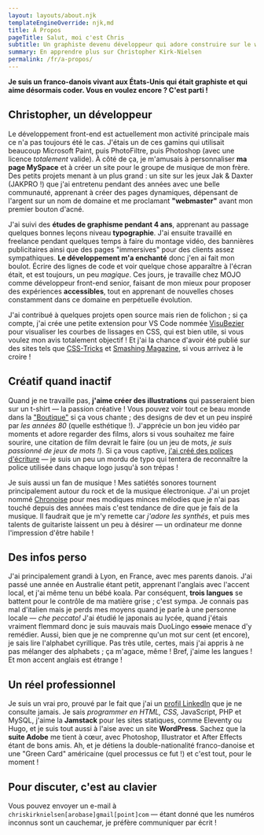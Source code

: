 ```yaml
---
layout: layouts/about.njk
templateEngineOverride: njk,md
title: À Propos
pageTitle: Salut, moi c'est Chris
subtitle: Un graphiste devenu développeur qui adore construire sur le web.
summary: En apprendre plus sur Christopher Kirk-Nielsen
permalink: /fr/a-propos/
---
```


**Je suis un <span class="about-country" data-flag="🇫🇷" data-icon="🥖">franco</span>-<span class="about-country" data-flag="🇩🇰" data-icon="🧱">danois</span> vivant aux <span class="about-country" data-flag="🇺🇸" data-icon="🏈">États-Unis</span> qui était graphiste et qui aime désormais coder. Vous en voulez encore ? C'est parti !**

## Christopher, un développeur

Le développement front-end est actuellement mon activité principale mais ce n'a pas toujours été le cas. J'étais un de ces gamins qui utilisait beaucoup Microsoft Paint, puis PhotoFiltre, puis Photoshop (avec une licence *totalement* valide). À côté de ça, je m'amusais à personnaliser **ma page MySpace** et à créer un site pour le groupe de musique de mon frère. Des petits projets menant à un plus grand : un site sur les jeux Jak & Daxter (JAKPRO !) que j'ai entretenu pendant des années avec une belle communauté, apprenant à créer des pages dynamiques, dépensant de l'argent sur un nom de domaine et me proclamant **"webmaster"** avant mon premier bouton d'acné.

J'ai suivi des **études de graphisme pendant 4 ans**, apprenant au passage quelques bonnes leçons niveau **typographie**. J'ai ensuite travaillé en freelance pendant quelques temps à faire du montage vidéo, des bannières publicitaires ainsi que des pages "immersives" pour des clients assez sympathiques. **Le développement m'a enchanté** donc j'en ai fait mon boulot. Écrire des lignes de code et voir quelque chose apparaître à l'écran était, et est toujours, un peu *magique*. Ces jours, je travaille chez MOJO comme développeur front-end senior, faisant de mon mieux pour proposer des expériences **accessibles**, tout en apprenant de nouvelles choses constamment dans ce domaine en perpétuelle évolution.

J'ai contribué à quelques projets open source mais rien de folichon ; si ça compte, j'ai crée une petite extension pour VS Code nommée [VisuBezier](https://marketplace.visualstudio.com/items?itemName=chriskirknielsen.visubezier) pour visualiser les courbes de lissages en CSS, qui est bien utile, si vous voulez mon avis totalement objectif ! Et j'ai la chance d'avoir été publié sur des sites tels que [CSS-Tricks](https://css-tricks.com/author/chriskirknielsen/) et [Smashing Magazine](https://www.smashingmagazine.com/author/chriskirknielsen/), si vous arrivez à le croire !

## Créatif quand inactif

Quand je ne travaille pas, **j'aime créer des illustrations** qui passeraient bien sur un t-shirt — la passion créative ! Vous pouvez voir tout ce beau monde dans la ["Boutique"](/designs/) si ça vous chante ; des designs de dev et un peu inspiré par *les années 80* (quelle esthétique !). J'apprécie un bon jeu vidéo par moments et adore regarder des films, alors si vous souhaitez me faire sourire, une citation de film devrait le faire (ou un jeu de mots, *je suis passionné de jeux de mots !*). Si ça vous captive, [j'ai créé des polices d'écriture](/fonts/) — je suis un peu un mordu de typo qui tentera de reconnaître la police utilisée dans chaque logo jusqu'à son trépas !

Je suis aussi un fan de musique ! Mes satiétés sonores tournent principalement autour du rock et de la musique électronique. J'ai un projet nommé [Chronoise](https://chronoise.com) pour mes modiques minces mélodies que je n'ai pas touché depuis des années mais c'est tendance de dire que je fais de la musique. Il faudrait que je m'y remette car *j'adore les synthés*, et puis mes talents de guitariste laissent un peu à désirer — un ordinateur me donne l'impression d'être habile !

## Des infos perso

J'ai principalement grandi à Lyon, en France, avec mes parents danois. J'ai passé une année en Australie étant petit, apprenant l'anglais avec l'accent local, et j'ai même tenu un bébé koala. Par conséquent, **trois langues** se battent pour le contrôle de ma matière grise ; c'est sympa. Je connais pas mal d'italien mais je perds mes moyens quand je parle à une personne locale — <em lang="it">che peccato!</em> J'ai étudié le japonais au lycée, quand j'étais vraiment flemmard donc je suis mauvais mais DuoLingo ~~essaie~~ menace d'y remédier. Aussi, bien que je ne comprenne qu'un mot sur cent (et encore), je sais lire l'alphabet cyrillique. Pas très utile, certes, mais j'ai appris à ne pas mélanger des alphabets ; ça m'agace, même ! Bref, j'aime les langues ! Et mon accent anglais est étrange !

## Un réel professionnel

Je suis un vrai pro, prouvé par le fait que j'ai un [profil LinkedIn](https://www.linkedin.com/in/chriskirknielsen/) que je ne consulte jamais. Je sais *programmer en HTML, CSS,* JavaScript, PHP et MySQL, j'aime la **Jamstack** pour les sites statiques, comme Eleventy ou Hugo, et je suis tout aussi à l'aise avec un site **WordPress**. Sachez que la **suite Adobe** me tient à cœur, avec Photoshop, Illustrator et After Effects étant de bons amis. Ah, et je détiens la double-nationalité franco-danoise et une "Green Card" américaine (quel processus ce fut !) et c'est tout, pour le moment !

## Pour discuter, c'est au clavier

Vous pouvez envoyer un e-mail à `chriskirknielsen[arobase]gmail[point]com` — étant donné que les numéros inconnus sont un cauchemar, je préfère communiquer par écrit !